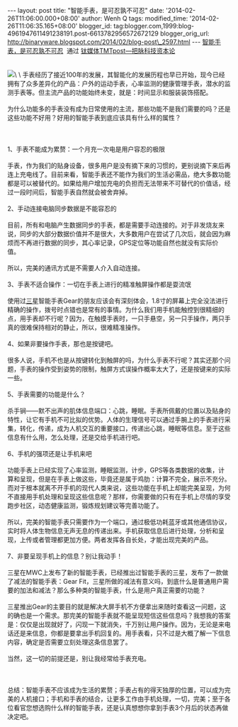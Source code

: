 --- layout: post title: "智能手表，是可忍孰不可忍" date:
'2014-02-26T11:06:00.000+08:00' author: Wenh Q tags: modified\_time:
'2014-02-26T11:06:35.165+08:00' blogger\_id:
tag:blogger.com,1999:blog-4961947611491238191.post-6613782956572672129
blogger\_orig\_url:
http://binaryware.blogspot.com/2014/02/blog-post\_2597.html ---
[智能手表，是可忍孰不可忍](http://www.tmtpost.com/95595.html)  通过
[钛媒体TMTpost—把脉科技资本论](http://www.tmtpost.com/)\
\
\
![](https://images-blogger-opensocial.googleusercontent.com/gadgets/proxy?url=http%3A%2F%2Fwww.tmtpost.com%2Fwp-content%2Fuploads%2F2013%2F08%2F137602828636-560x316.jpg&container=blogger&gadget=a&rewriteMime=image%2F*)\
\
手表经历了接近100年的发展，其智能化的发展历程也早已开始，现今已经拥有了众多差异化的产品：户外的运动手表，心率监测的健康管理手表，潜水的监测手表等。但主流产品的功能始终未变，就是：时间显示和服装装饰搭配。\
\
为什么功能多的手表没有成为日常使用的主流，那些功能不是我们需要的吗？还是这些功能不好用？好用的智能手表到底应该具有什么样的属性？\
\
 \
\
1、手表不能成为累赘：一个月充一次电是用户容忍的极限\
\
手表，作为我们的贴身设备，很多用户是没有摘下来的习惯的，更别说摘下来后再连上充电线了。目前来看，智能手表还不能作为我们的生活必需品，绝大多数功能都是可以被替代的。如果给用户增加充电的负担而无法带来不可替代的价值话，经过一段时间后，智能手表自然就会被舍弃掉。\
\
2、手动连接电脑同步数据是不能容忍的\
\
目前，所有和电脑产生数据同步的手表，都是需要手动连接的。对于非发烧友来说，同步的大部分数据价值并不是很大，大多数用户在尝试了几次后，就会因为麻烦而不再进行数据的同步，其心率记录，GPS定位等功能自然也就没有实际价值。\
\
所以，完美的通讯方式是不需要人介入自动连接。\
\
3、手表不适合操作：一切在手表上进行的精准触屏操作都是耍流氓\
\
使用过[三星](http://www.tmtpost.com/tag/samsung)智能手表Gear的朋友应该会有深刻体会，1.8寸的屏幕上完全没法进行精确的操作，拨号时点错也是常有的事情。为什么我们用手机能触控到很精细的点，用手表却不行呢？因为，在触摸手表时，一只手悬空，另一只手操作，两只手真的很难保持相对的静止，所以，很难精准操作。\
\
4、如果非要操作手表，那也是按键吧。\
\
很多人说，手机不也是从按键转化到触屏的吗，为什么手表不行呢？其实还那个问题，手表的操作受到姿势的限制，触屏方式误操作概率太大了，还是按键来的实际一些。\
\
5、手表需要的功能是什么？\
\
杀手锏——默不出声的肌体信息端口：心跳，睡眠。手表所佩戴的位置以及贴身的特性，让它有手机不可比拟的优势。人体的生理信号可以通过手腕上的手表进行采集，转化，传递，成为人机交互的重要接口，传递出心跳，睡眠等信息。至于这些信息有什么用，怎么处理，还是交给手机进行吧。\
\
6、手机的强项还是让手机来吧\
\
功能手表上已经实现了心率监测，睡眠监测，计步，GPS等各类数据的收集，计算和呈现，但是在手表上做这些，毕竟还是属于鸡肋：计算不完全，展示不充分。而对于根本就离不开手机的现代人类来说，这些功能在手机上却能完美呈现，为何不直接用手机处理和呈现这些信息呢？那样，你需要做的只有在手机上尽情的享受跑步社区，动态健康监测，锻炼规划建议等完善功能了。\
\
所以，完美的智能手表只需要作为一个端口，通过极低功耗蓝牙或其他通信协议，实时将人体生物信息无声无息的传递出来。手机获取信息后进行处理，分析和呈现，上传或者管理都更加方便。两者发挥各自长处，才能出现完美的产品。\
\
7、非要呈现手机上的信息？别让我动手！\
\
三星在MWC上发布了新的智能手表，已经推出过智能手表的三星，发布了一款做了减法的智能手表：Gear
Fit，三星所做的减法有意义吗，到底什么是普通用户需要的加法和减法？那么多种类的智能手表，什么是用户真正需要的功能？\
\
三星推出Gear的主要目的就是解决大屏手机不方便拿出来随时查看这一问题，这的确也是一个需求。那完美的智能手表就不能呈现短信这些信息吗？我想我的答案是：仅仅是出现就好了，闪现一下就消失，千万别让用户操作。因为，无论是来电话还是来信息，你都是要拿出手机回复的。用手表看，只不过是大概了解一下信息内容，确定是否需要立刻处理这条信息罢了。\
\
当然，这一切的前提还是，别让我经常给手表充电。\
\
 \
\
总结：智能手表不应该成为生活的累赘；手表占有的得天独厚的位置，可以成为完美的人机接口；手机和手表的结合，让更多工作由手机处理，一切，完美；至于各位看官您想选购什么样的智能手表，还是认真想想你拿到手表3个月后的状态再做决定吧。
